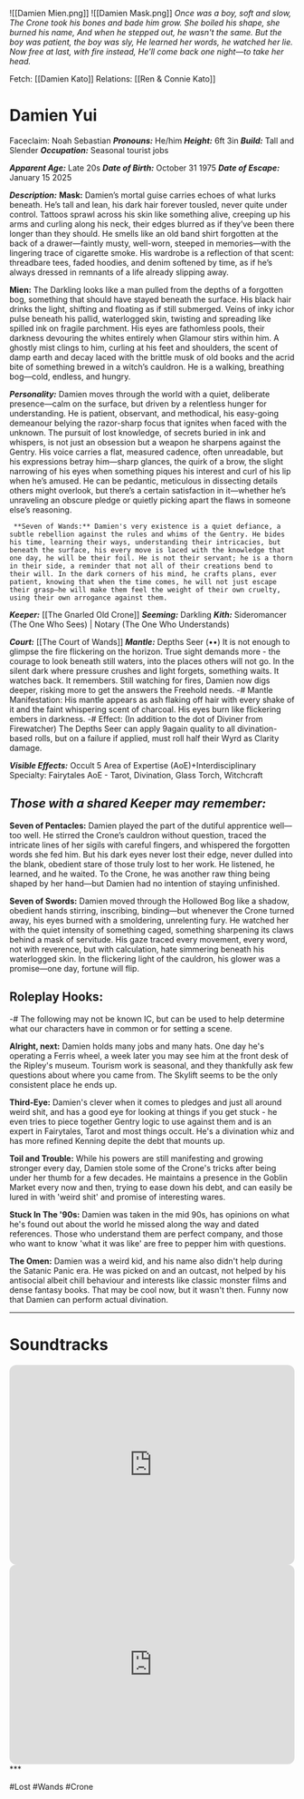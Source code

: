 ![[Damien Mien.png]] ![[Damien Mask.png]]
*Once was a boy, soft and slow,*
*The Crone took his bones and bade him grow.*
*She boiled his shape, she burned his name,*
*And when he stepped out, he wasn't the same.*
*But the boy was patient, the boy was sly,*
*He learned her words, he watched her lie.*
*Now free at last, with fire instead,*
*He'll come back one night—to take her head.*

Fetch: [[Damien Kato]]
Relations: [[Ren & Connie Kato]]
# Damien Yui
Faceclaim: Noah Sebastian
***Pronouns:*** He/him
***Height:*** 6ft 3in
***Build:*** Tall and Slender
***Occupation:*** Seasonal tourist jobs

***Apparent Age:*** Late 20s
***Date of Birth:*** October 31 1975
***Date of Escape:*** January 15 2025

***Description:***
**Mask:** Damien’s mortal guise carries echoes of what lurks beneath. He’s tall and lean, his dark hair forever tousled, never quite under control. Tattoos sprawl across his skin like something alive, creeping up his arms and curling along his neck, their edges blurred as if they’ve been there longer than they should. He smells like an old band shirt forgotten at the back of a drawer—faintly musty, well-worn, steeped in memories—with the lingering trace of cigarette smoke. His wardrobe is a reflection of that scent: threadbare tees, faded hoodies, and denim softened by time, as if he’s always dressed in remnants of a life already slipping away.

**Mien:** The Darkling looks like a man pulled from the depths of a forgotten bog, something that should have stayed beneath the surface. His black hair drinks the light, shifting and floating as if still submerged. Veins of inky ichor pulse beneath his pallid, waterlogged skin, twisting and spreading like spilled ink on fragile parchment. His eyes are fathomless pools, their darkness devouring the whites entirely when Glamour stirs within him. A ghostly mist clings to him, curling at his feet and shoulders, the scent of damp earth and decay laced with the brittle musk of old books and the acrid bite of something brewed in a witch’s cauldron. He is a walking, breathing bog—cold, endless, and hungry.

***Personality:***
Damien moves through the world with a quiet, deliberate presence—calm on the surface, but driven by a relentless hunger for understanding. He is patient, observant, and methodical, his easy-going demeanour belying the razor-sharp focus that ignites when faced with the unknown. The pursuit of lost knowledge, of secrets buried in ink and whispers, is not just an obsession but a weapon he sharpens against the Gentry. His voice carries a flat, measured cadence, often unreadable, but his expressions betray him—sharp glances, the quirk of a brow, the slight narrowing of his eyes when something piques his interest and curl of his lip when he’s amused. He can be pedantic, meticulous in dissecting details others might overlook, but there’s a certain satisfaction in it—whether he’s unraveling an obscure pledge or quietly picking apart the flaws in someone else’s reasoning.

	 **Seven of Wands:** Damien's very existence is a quiet defiance, a subtle rebellion against the rules and whims of the Gentry. He bides his time, learning their ways, understanding their intricacies, but beneath the surface, his every move is laced with the knowledge that one day, he will be their foil. He is not their servant; he is a thorn in their side, a reminder that not all of their creations bend to their will. In the dark corners of his mind, he crafts plans, ever patient, knowing that when the time comes, he will not just escape their grasp—he will make them feel the weight of their own cruelty, using their own arrogance against them.

***Keeper:*** [[The Gnarled Old Crone]]
***Seeming:*** Darkling
***Kith:*** Sideromancer (The One Who Sees) | Notary (The One Who Understands)

***Court:*** [[The Court of Wands]]
***Mantle:*** Depths Seer (••)
It is not enough to glimpse the fire flickering on the horizon. True sight demands more - the courage to look beneath still waters, into the places others will not go. In the silent dark where pressure crushes and light forgets, something waits. It watches back. It remembers. Still watching for fires, Damien now digs deeper, risking more to get the answers the Freehold needs.
-# Mantle Manifestation: His mantle appears as ash flaking off hair with every shake of it and the faint whispering scent of charcoal. His eyes burn like flickering embers in darkness.
-# Effect: (In addition to the dot of Diviner from Firewatcher) The Depths Seer can apply 9again quality to all divination-based rolls, but on a failure if applied, must roll half their Wyrd as Clarity damage.

***Visible Effects:***
Occult 5
Area of Expertise (AoE)+Interdisciplinary Specialty: Fairytales
AoE - Tarot, Divination, Glass Torch, Witchcraft

## ***Those with a shared Keeper may remember:***
**Seven of Pentacles:** Damien played the part of the dutiful apprentice well—too well. He stirred the Crone’s cauldron without question, traced the intricate lines of her sigils with careful fingers, and whispered the forgotten words she fed him. But his dark eyes never lost their edge, never dulled into the blank, obedient stare of those truly lost to her work. He listened, he learned, and he waited. To the Crone, he was another raw thing being shaped by her hand—but Damien had no intention of staying unfinished.

**Seven of Swords:** Damien moved through the Hollowed Bog like a shadow, obedient hands stirring, inscribing, binding—but whenever the Crone turned away, his eyes burned with a smoldering, unrelenting fury. He watched her with the quiet intensity of something caged, something sharpening its claws behind a mask of servitude. His gaze traced every movement, every word, not with reverence, but with calculation, hate simmering beneath his waterlogged skin. In the flickering light of the cauldron, his glower was a promise—one day, fortune will flip.

## Roleplay Hooks:
-# The following may not be known IC, but can be used to help determine what our characters have in common or for setting a scene.

**Alright, next:** Damien holds many jobs and many hats. One day he's operating a Ferris wheel, a week later you may see him at the front desk of the Ripley's museum. Tourism work is seasonal, and they thankfully ask few questions about where you came from. The Skylift seems to be the only consistent place he ends up.

**Third-Eye:** Damien's clever when it comes to pledges and just all around weird shit, and has a good eye for looking at things if you get stuck - he even tries to piece together Gentry logic to use against them and is an expert in Fairytales, Tarot and most things occult. He's a divination whiz and has more refined Kenning depite the debt that mounts up.

**Toil and Trouble:** While his powers are still manifesting and growing stronger every day, Damien stole some of the Crone's tricks after being under her thumb for a few decades. He maintains a presence in the Goblin Market every now and then, trying to ease down his debt, and can easily be lured in with 'weird shit' and promise of interesting wares.

**Stuck In The '90s:** Damien was taken in the mid 90s, has opinions on what he's found out about the world he missed along the way and dated references. Those who understand them are perfect company, and those who want to know 'what it was like' are free to pepper him with questions.

**The Omen:** Damien was a weird kid, and his name also didn't help during the Satanic Panic era. He was picked on and an outcast, not helped by his antisocial albeit chill behaviour and interests like classic monster films and dense fantasy books. That may be cool now, but it wasn't then. Funny now that Damien can perform actual divination.

---
# Soundtracks

<iframe style="border-radius:12px" src="https://open.spotify.com/embed/playlist/2itoF6UmgO7J3JimAK90e4?si=0IdLcPjKQ0GX4MkfCA4M1A_source=generator" width="100%" height="352" frameBorder="0" allowfullscreen="" allow="autoplay; clipboard-write; encrypted-media; fullscreen; picture-in-picture" loading="lazy"></iframe>

<iframe style="border-radius:12px" src="https://open.spotify.com/embed/playlist/2RFxQfKEIbbgZeryHNPGwy?si=qXyfTcSwQ_6rJ9ODH6_l_g_source=generator" width="100%" height="352" frameBorder="0" allowfullscreen="" allow="autoplay; clipboard-write; encrypted-media; fullscreen; picture-in-picture" loading="lazy"></iframe>
***

#Lost #Wands #Crone
